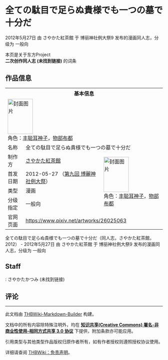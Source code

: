 # 全ての駄目で足らぬ貴様でも一つの墓で十分だ

<!-- source html: G:\repos\THBWiki-Markdown-Builder\THBWikiMarkdown\Temp\main\1\1f\ns0%3A%E5%85%A8%E3%81%A6%E3%81%AE%E9%A7%84%E7%9B%AE%E3%81%A7%E8%B6%B3%E3%82%89%E3%81%AC%E8%B2%B4%E6%A7%98%E3%81%A7%E3%82%82%E4%B8%80%E3%81%A4%E3%81%AE%E5%A2%93%E3%81%A7%E5%8D%81%E5%88%86%E3%81%A0.html -->

2012年5月27日 由 さやかた紅茶館 于 博丽神社例大祭9 发布的漫画同人志，分级为 一般向

本页是关于东方Project  
 **二次创作同人志 (未找到链接)** 的词条

## 作品信息

<table><tbody><tr><th colspan="3">基本信息</th></tr><tr><td class="cover-artwork-mobile" colspan="2"><a href="./文件-全ての駄目で足らぬ貴様でも一つの墓で十分だ封面.jpg.md" class="image" title="封面图片"><img alt="封面图片" src="https://upload.thwiki.cc/thumb/d/d3/%E5%85%A8%E3%81%A6%E3%81%AE%E9%A7%84%E7%9B%AE%E3%81%A7%E8%B6%B3%E3%82%89%E3%81%AC%E8%B2%B4%E6%A7%98%E3%81%A7%E3%82%82%E4%B8%80%E3%81%A4%E3%81%AE%E5%A2%93%E3%81%A7%E5%8D%81%E5%88%86%E3%81%A0%E5%B0%81%E9%9D%A2.jpg/80px-%E5%85%A8%E3%81%A6%E3%81%AE%E9%A7%84%E7%9B%AE%E3%81%A7%E8%B6%B3%E3%82%89%E3%81%AC%E8%B2%B4%E6%A7%98%E3%81%A7%E3%82%82%E4%B8%80%E3%81%A4%E3%81%AE%E5%A2%93%E3%81%A7%E5%8D%81%E5%88%86%E3%81%A0%E5%B0%81%E9%9D%A2.jpg" decoding="async" loading="lazy" width="80" height="112" srcset="https://upload.thwiki.cc/thumb/d/d3/%E5%85%A8%E3%81%A6%E3%81%AE%E9%A7%84%E7%9B%AE%E3%81%A7%E8%B6%B3%E3%82%89%E3%81%AC%E8%B2%B4%E6%A7%98%E3%81%A7%E3%82%82%E4%B8%80%E3%81%A4%E3%81%AE%E5%A2%93%E3%81%A7%E5%8D%81%E5%88%86%E3%81%A0%E5%B0%81%E9%9D%A2.jpg/120px-%E5%85%A8%E3%81%A6%E3%81%AE%E9%A7%84%E7%9B%AE%E3%81%A7%E8%B6%B3%E3%82%89%E3%81%AC%E8%B2%B4%E6%A7%98%E3%81%A7%E3%82%82%E4%B8%80%E3%81%A4%E3%81%AE%E5%A2%93%E3%81%A7%E5%8D%81%E5%88%86%E3%81%A0%E5%B0%81%E9%9D%A2.jpg 1.5x, https://upload.thwiki.cc/thumb/d/d3/%E5%85%A8%E3%81%A6%E3%81%AE%E9%A7%84%E7%9B%AE%E3%81%A7%E8%B6%B3%E3%82%89%E3%81%AC%E8%B2%B4%E6%A7%98%E3%81%A7%E3%82%82%E4%B8%80%E3%81%A4%E3%81%AE%E5%A2%93%E3%81%A7%E5%8D%81%E5%88%86%E3%81%A0%E5%B0%81%E9%9D%A2.jpg/160px-%E5%85%A8%E3%81%A6%E3%81%AE%E9%A7%84%E7%9B%AE%E3%81%A7%E8%B6%B3%E3%82%89%E3%81%AC%E8%B2%B4%E6%A7%98%E3%81%A7%E3%82%82%E4%B8%80%E3%81%A4%E3%81%AE%E5%A2%93%E3%81%A7%E5%8D%81%E5%88%86%E3%81%A0%E5%B0%81%E9%9D%A2.jpg 2x" data-file-width="740" data-file-height="1036"></a><div class="cover-char">角色：<a href="./丰聪耳神子.md" title="丰聪耳神子">丰聪耳神子</a>，<a href="./物部布都.md" title="物部布都">物部布都</a></div></td>
</tr><tr><td class="label">名称</td><td colspan="2"> 全ての駄目で足らぬ貴様でも一つの墓で十分だ </td></tr><tr><td class="label">制作方</td><td><a href="./さやかた紅茶館.md" title="さやかた紅茶館">さやかた紅茶館</a></td><td class="cover-artwork" rowspan="4" style="min-width:112px;"><a href="./文件-全ての駄目で足らぬ貴様でも一つの墓で十分だ封面.jpg.md" class="image" title="封面图片"><img alt="封面图片" src="https://upload.thwiki.cc/thumb/d/d3/%E5%85%A8%E3%81%A6%E3%81%AE%E9%A7%84%E7%9B%AE%E3%81%A7%E8%B6%B3%E3%82%89%E3%81%AC%E8%B2%B4%E6%A7%98%E3%81%A7%E3%82%82%E4%B8%80%E3%81%A4%E3%81%AE%E5%A2%93%E3%81%A7%E5%8D%81%E5%88%86%E3%81%A0%E5%B0%81%E9%9D%A2.jpg/80px-%E5%85%A8%E3%81%A6%E3%81%AE%E9%A7%84%E7%9B%AE%E3%81%A7%E8%B6%B3%E3%82%89%E3%81%AC%E8%B2%B4%E6%A7%98%E3%81%A7%E3%82%82%E4%B8%80%E3%81%A4%E3%81%AE%E5%A2%93%E3%81%A7%E5%8D%81%E5%88%86%E3%81%A0%E5%B0%81%E9%9D%A2.jpg" decoding="async" loading="lazy" width="80" height="112" srcset="https://upload.thwiki.cc/thumb/d/d3/%E5%85%A8%E3%81%A6%E3%81%AE%E9%A7%84%E7%9B%AE%E3%81%A7%E8%B6%B3%E3%82%89%E3%81%AC%E8%B2%B4%E6%A7%98%E3%81%A7%E3%82%82%E4%B8%80%E3%81%A4%E3%81%AE%E5%A2%93%E3%81%A7%E5%8D%81%E5%88%86%E3%81%A0%E5%B0%81%E9%9D%A2.jpg/120px-%E5%85%A8%E3%81%A6%E3%81%AE%E9%A7%84%E7%9B%AE%E3%81%A7%E8%B6%B3%E3%82%89%E3%81%AC%E8%B2%B4%E6%A7%98%E3%81%A7%E3%82%82%E4%B8%80%E3%81%A4%E3%81%AE%E5%A2%93%E3%81%A7%E5%8D%81%E5%88%86%E3%81%A0%E5%B0%81%E9%9D%A2.jpg 1.5x, https://upload.thwiki.cc/thumb/d/d3/%E5%85%A8%E3%81%A6%E3%81%AE%E9%A7%84%E7%9B%AE%E3%81%A7%E8%B6%B3%E3%82%89%E3%81%AC%E8%B2%B4%E6%A7%98%E3%81%A7%E3%82%82%E4%B8%80%E3%81%A4%E3%81%AE%E5%A2%93%E3%81%A7%E5%8D%81%E5%88%86%E3%81%A0%E5%B0%81%E9%9D%A2.jpg/160px-%E5%85%A8%E3%81%A6%E3%81%AE%E9%A7%84%E7%9B%AE%E3%81%A7%E8%B6%B3%E3%82%89%E3%81%AC%E8%B2%B4%E6%A7%98%E3%81%A7%E3%82%82%E4%B8%80%E3%81%A4%E3%81%AE%E5%A2%93%E3%81%A7%E5%8D%81%E5%88%86%E3%81%A0%E5%B0%81%E9%9D%A2.jpg 2x" data-file-width="740" data-file-height="1036"></a><div class="cover-char">角色：<a href="./丰聪耳神子.md" title="丰聪耳神子">丰聪耳神子</a>，<a href="./物部布都.md" title="物部布都">物部布都</a></div></td>
</tr><tr><td class="label">首发日期</td><td>2012-05-27&#160;（<a href="/展会作品列表?e=%E5%8D%9A%E4%B8%BD%E7%A5%9E%E7%A4%BE%E4%BE%8B%E5%A4%A7%E7%A5%AD%239">第九回 博麗神社例大祭</a>）</td></tr><tr><td class="label">类型</td><td>漫画</td></tr><tr><td class="label">分级指定</td><td>一般向</td></tr>
<tr><td class="label">官网页面</td><td colspan="2"><a rel="nofollow" class="external free" href="https://www.pixiv.net/artworks/26025063">https://www.pixiv.net/artworks/26025063</a></td></tr></tbody></table>

全ての駄目で足らぬ貴様でも一つの墓で十分だ（同人志，さやかた紅茶館，2012） - 2012年5月27日 由 さやかた紅茶館 于 博丽神社例大祭9 发布的漫画同人志，分级为 一般向

## Staff
: さやかたかつみ (未找到链接)


## 评论




---

此文档由 [THBWiki-Markdown-Builder](https://github.com/Delsin-Yu/THBWiki-Markdown-Builder) 构建。

文档中的所有内容除特殊注明外，均在 [**知识共享(Creative Commons) 署名-非商业性使用-相同方式共享 3.0 协议**](https://creativecommons.org/licenses/by-sa/3.0/deed.zh-hans) 下提供，附加条款亦可能应用。

引用类型与其他类型作品版权归原作者所有，如有作者授权则遵照授权协议使用。

详细请查阅 [THBWiki：免责声明](https://thbwiki.cc/THBWiki:%E5%85%8D%E8%B4%A3%E5%A3%B0%E6%98%8E)。

